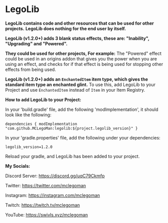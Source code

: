# LegoLib

**LegoLib contains code and other resources that can be used for other projects.**
**LegoLib does nothing for the end user by itself.**

**LegoLib (v1.2.0+) adds 3 blank status effects, these are: "Inability", "Upgrading" and "Powered".**

**They could be used for other projects, For example:**
The "Powered" effect could be used in an origins addon that gives you the power when you are using an effect,
and checks for if that effect is being used for stopping other effects from being used.

**LegoLib (v1.2.0+) adds an `EnchantedItem` item type, which gives the standard item type an enchanted glint.**
To use this, add LegoLib to your Project and use `EnchantedItem` instead of `Item` in your Item Registry.

**How to add LegoLib to your Project:**

In your 'build.gradle' file, add the following 'modImplementation', it should look like the following:

`dependencies {
    modImplementation "com.github.MCLegoMan:legolib:${project.legolib_version}"
}`

 

In your 'gradle.properties' file, add the following under your dependencies:

`legolib_version=1.2.0`

 

Reload your gradle, and LegoLib has been added to your project.

**My Socials:**

Discord Server: https://discord.gg/uqC79Ckmfp

Twitter: https://twitter.com/mclegoman

Instagram: https://instagram.com/mclegoman

Twitch: https://twitch.tv/mclegoman

YouTube: https://swivls.xyz/mclegoman